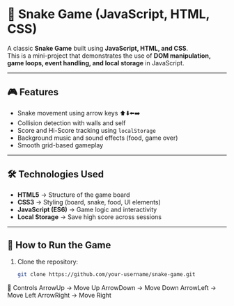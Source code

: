 # 🐍 Snake Game (JavaScript, HTML, CSS)

A classic **Snake Game** built using **JavaScript, HTML, and CSS**.  
This is a mini-project that demonstrates the use of **DOM manipulation, game loops, event handling, and local storage** in JavaScript.

---

## 🎮 Features
- Snake movement using arrow keys ⬆️⬇️⬅️➡️  
- Collision detection with walls and self  
- Score and Hi-Score tracking using `localStorage`  
- Background music and sound effects (food, game over)  
- Smooth grid-based gameplay  

---

## 🛠️ Technologies Used
- **HTML5** → Structure of the game board  
- **CSS3** → Styling (board, snake, food, UI elements)  
- **JavaScript (ES6)** → Game logic and interactivity  
- **Local Storage** → Save high score across sessions  

---

## 🚀 How to Run the Game
1. Clone the repository:
   ```bash
   git clone https://github.com/your-username/snake-game.git
🎵 Controls
ArrowUp → Move Up
ArrowDown → Move Down
ArrowLeft → Move Left
ArrowRight → Move Right
